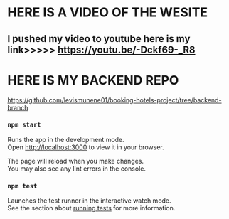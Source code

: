 # HERE IS A VIDEO OF THE WESITE 

## I pushed my video to youtube here is my link>>>>>  https://youtu.be/-Dckf69-_R8

# HERE IS MY BACKEND REPO
https://github.com/levismunene01/booking-hotels-project/tree/backend-branch

### `npm start`

Runs the app in the development mode.\
Open [http://localhost:3000](http://localhost:3000) to view it in your browser.

The page will reload when you make changes.\
You may also see any lint errors in the console.

### `npm test`

Launches the test runner in the interactive watch mode.\
See the section about [running tests](https://facebook.github.io/create-react-app/docs/running-tests) for more information.

